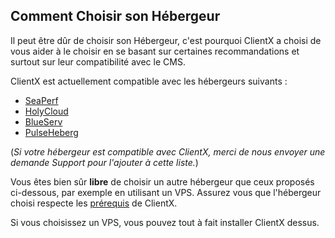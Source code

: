 ## Comment Choisir son Hébergeur

Il peut être dûr de choisir son Hébergeur, c'est pourquoi ClientX a choisi de vous aider à le choisir en se basant sur certaines recommandations et surtout sur leur compatibilité avec le CMS.

ClientX est actuellement compatible avec les hébergeurs suivants : 


- [SeaPerf](https://seaperf.com)
- [HolyCloud](https://holycloud.fr)
- [BlueServ](https://blueserv.fr)
- [PulseHeberg](https://pulseheberg.com)

(*Si votre hébergeur est compatible avec ClientX, merci de nous envoyer une demande Support pour l'ajouter à cette liste.*)

Vous êtes bien sûr **libre** de choisir un autre hébergeur que ceux proposés ci-dessous, par exemple en utilisant un VPS. Assurez vous que l'hébergeur choisi respecte les [prérequis](https://clientxcms.com) de ClientX.

Si vous choisissez un VPS, vous pouvez tout à fait installer ClientX dessus.